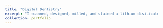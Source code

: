 ```yaml
---
title: "Digital Dentistry"
excerpt: "I scanned, designed, milled, and stained a lithium disilicate resin-bonded FPD to replace a missing tooth #25.<br/><img src='/images/portfolio/resin-bond-fpd.png'><br/><br/>Another anterior lithium disilicate crown #7 I designed, milled, and stained.<br/><img src='/images/portfolio/digital-crown-7.png'>"
collection: portfolio
---
```

